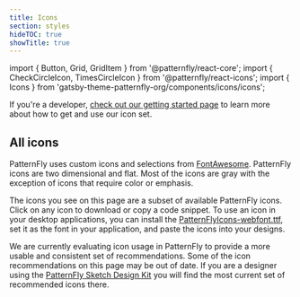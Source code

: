 ```yaml
---
title: Icons
section: styles
hideTOC: true
showTitle: true
---
```

import { Button, Grid, GridItem } from '@patternfly/react-core';
import { CheckCircleIcon, TimesCircleIcon } from '@patternfly/react-icons';
import { Icons } from 'gatsby-theme-patternfly-org/components/icons/icons';


<p class="ws-icons-page">If you're a developer, <a href="/get-started/developers#using-styles">check out our getting started page</a> to learn more about how to get and use our icon set.</p>

## All icons
PatternFly uses custom icons and selections from [FontAwesome](https://fontawesome.com/icons). PatternFly icons are two dimensional and flat. Most of the icons are gray with the exception of icons that require color or emphasis. 

The icons you see on this page are a subset of available PatternFly icons. Click on any icon to download or copy a code snippet. To use an icon in your desktop applications, you can install the [PatternFlyIcons-webfont.ttf](https://github.com/patternfly/patternfly-next/blob/master/src/patternfly/assets/pficon/pficon.ttf), set it as the font in your application, and paste the icons into your designs.

We are currently evaluating icon usage in PatternFly to provide a more usable and consistent set of recommendations. Some of the icon recommendations on this page may be out of date. If you are a designer using the [PatternFly Sketch Design Kit](https://www.patternfly.org/v4/get-started/designers) you will find the most current set of recommended icons there.

<Icons />
